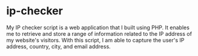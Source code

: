 # ip-checker
My IP checker script is a web application that I built using PHP. It enables me to retrieve and store a range of information related to the IP address of my website's visitors. With this script, I am able to capture the user's IP address, country, city, and email address.
